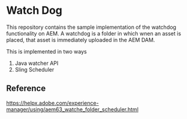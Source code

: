 # Watch Dog

This repository contains the sample implementation of the watchdog functionality on AEM. A watchdog is a folder in which wnen an asset is placed, that asset is immediately uploaded in the AEM DAM.

This is implemented in two ways
1. Java watcher API
2. Sling Scheduler

## Reference 
https://helpx.adobe.com/experience-manager/using/aem63_watche_folder_scheduler.html

